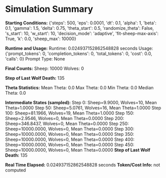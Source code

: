 # Simulation Summary

**Starting Conditions:**
{'steps': 500, 'eps': 0.0001, 'dt': 0.1, 'alpha': 1, 'beta': 0.1, 'gamma': 1.5, 'delta': 0.75, 'theta_start': 0.5, 'randomize_theta': False, 's_start': 10, 'w_start': 10, 'decision_mode': 'adaptive', 'fit-sheep-max-axis': True, 'k': 0.0, 'sheep_max': 10000}

**Runtime and Usage:**
Runtime: 0.024937152862548828 seconds
Usage: {'prompt_tokens': 0, 'completion_tokens': 0, 'total_tokens': 0, 'cost': 0.0, 'calls': 0}
Prompt Type: None

**Final Counts:**
Sheep: 10000
Wolves: 0

**Step of Last Wolf Death:**
135

**Theta Statistics:**
Mean Theta: 0.0
Max Theta: 0.0
Min Theta: 0.0
Median Theta: 0.0

**Intermediate States (sampled):**
Step 0: Sheep=9.9000, Wolves=10, Mean Theta=1.0000
Step 50: Sheep=5.0761, Wolves=16, Mean Theta=1.0000
Step 100: Sheep=81.1966, Wolves=19, Mean Theta=1.0000
Step 150: Sheep=2.9546, Wolves=0, Mean Theta=0.0000
Step 200: Sheep=346.8437, Wolves=0, Mean Theta=0.0000
Step 250: Sheep=10000.0000, Wolves=0, Mean Theta=0.0000
Step 300: Sheep=10000.0000, Wolves=0, Mean Theta=0.0000
Step 350: Sheep=10000.0000, Wolves=0, Mean Theta=0.0000
Step 400: Sheep=10000.0000, Wolves=0, Mean Theta=0.0000
Step 450: Sheep=10000.0000, Wolves=0, Mean Theta=0.0000
**Step of Last Wolf Death:** 135

**Real Time Elapsed:** 0.024937152862548828 seconds
**Token/Cost Info:** not computed